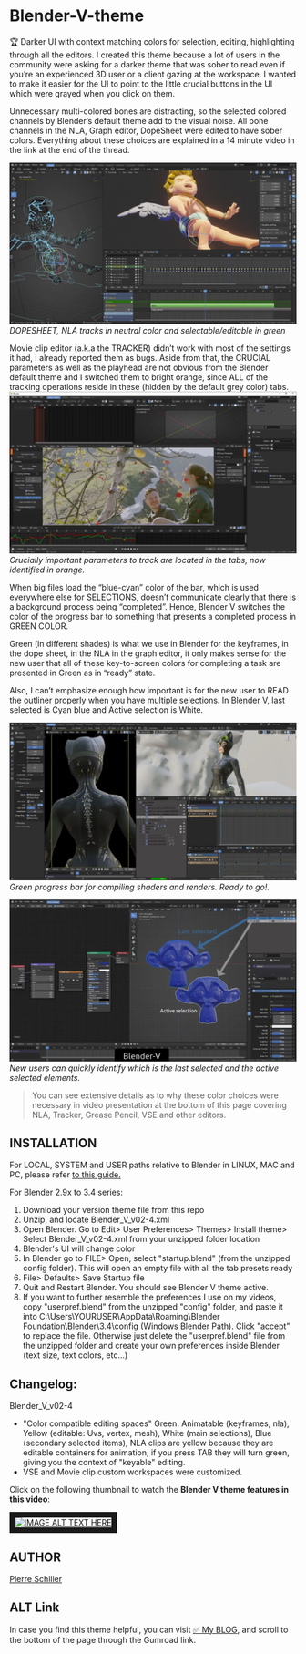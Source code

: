 # Blender-V-theme
🏆 Darker UI with context matching colors for selection, editing, highlighting through all the editors.
I created this theme because a lot of users in the community were asking for a darker theme that was sober to read even if you’re an experienced 3D user or a client gazing at the workspace. I wanted to make it easier for the UI to point to the little crucial buttons in the UI which were grayed when you click on them.

Unnecessary multi-colored bones are distracting, so the selected colored channels by Blender’s default theme add to the visual noise. All bone channels in the NLA, Graph editor, DopeSheet were edited to have sober colors. Everything about these choices are explained in a 14 minute video in the link at the end of the thread.

![Highlight pressed menu button](/img/Blender-Neutral-bone-colors02.webp)
*DOPESHEET, NLA tracks in neutral color and selectable/editable in green*

Movie clip editor (a.k.a the TRACKER) didn’t work with most of the settings it had, I already reported them as bugs. Aside from that, the CRUCIAL parameters as well as the playhead are not obvious from the Blender default theme and I switched them to bright orange, since ALL of the tracking operations reside in these (hidden by the default grey color) tabs.
![Highlight pressed menu button](/img/Blender-Tracking03.webp)
*Crucially important parameters to track are located in the tabs, now identified in orange.*

When big files load the “blue-cyan” color of the bar, which is used everywhere else for SELECTIONS, doesn’t communicate clearly that there is a background process being “completed”.
Hence, Blender V switches the color of the progress bar to something that presents a completed process in GREEN COLOR.

Green (in different shades) is what we use in Blender for the keyframes, in the dope sheet, in the NLA in the graph editor, it only makes sense for the new user that all of these key-to-screen colors for completing a task are presented in Green as in “ready” state.

Also, I can’t emphasize enough how important is for the new user to READ the outliner properly when you have multiple selections. In Blender V, last selected is Cyan blue and Active selection is White.

![Highlight pressed menu button](/img/Loading04.webp)
*Green progress bar for compiling shaders and renders. Ready to go!.*

![Highlight pressed menu button](/img/Selections05.webp)
*New users can quickly identify which is the last selected and the active selected elements.*

> You can see extensive details as to why these color choices were necessary in video presentation at the bottom of this page covering NLA, Tracker, Grease Pencil, VSE and other editors.



## INSTALLATION
For LOCAL, SYSTEM and USER paths relative to Blender in LINUX, MAC and PC, please refer <a href="https://docs.blender.org/manual/en/latest/advanced/blender_directory_layout.html" target="_blank">to this guide.</a><br>

For Blender 2.9x to 3.4 series:
1. Download your version theme file from this repo
2. Unzip, and locate Blender_V_v02-4.xml
3. Open Blender. Go to Edit> User Preferences> Themes> Install theme> Select Blender_V_v02-4.xml from your unzipped folder location
4. Blender's UI will change color
5. In Blender go to FILE> Open, select "startup.blend" (from the unzipped config folder). This will open an empty file with all the tab presets ready
6. File> Defaults> Save Startup file
7. Quit and Restart Blender. You should see Blender V theme active.
8. If you want to further resemble the preferences I use on my videos, copy "userpref.blend" from the unzipped "config" folder, and paste it
into C:\Users\YOURUSER\AppData\Roaming\Blender Foundation\Blender\3.4\config (Windows Blender Path). Click "accept" to replace the file. Otherwise just delete the "userpref.blend" file from the unzipped folder and create your own preferences inside Blender (text size, text colors, etc...)

## Changelog:
Blender_V_v02-4
  - "Color compatible editing spaces" Green: Animatable (keyframes, nla), Yellow (editable: Uvs, vertex, mesh), White (main selections), Blue (secondary selected items), NLA clips are yellow because they are editable containers for animation, if you press TAB they will turn green, giving you the context of "keyable" editing.
  - VSE and Movie clip custom workspaces were customized.
  

Click on the following thumbnail to watch the **Blender V theme features in this video**:

<a href="http://www.youtube.com/watch?feature=player_embedded&v=IbuVWQhV_uk
" target="_blank"><img src="http://img.youtube.com/vi/IbuVWQhV_uk/0.jpg" 
alt="IMAGE ALT TEXT HERE" width="640" height="480" border="10" /></a>

## AUTHOR
<a href="https://github.com/3dcinetv" target="_blank">Pierre Schiller</a><br>

## ALT Link
In case you find this theme helpful, you can visit [:white_check_mark: My BLOG](https://3dcinetv.com/blender-v-darker-ui-for-blender-to-showcase-your-work), and scroll to the bottom of the page through the Gumroad link.
